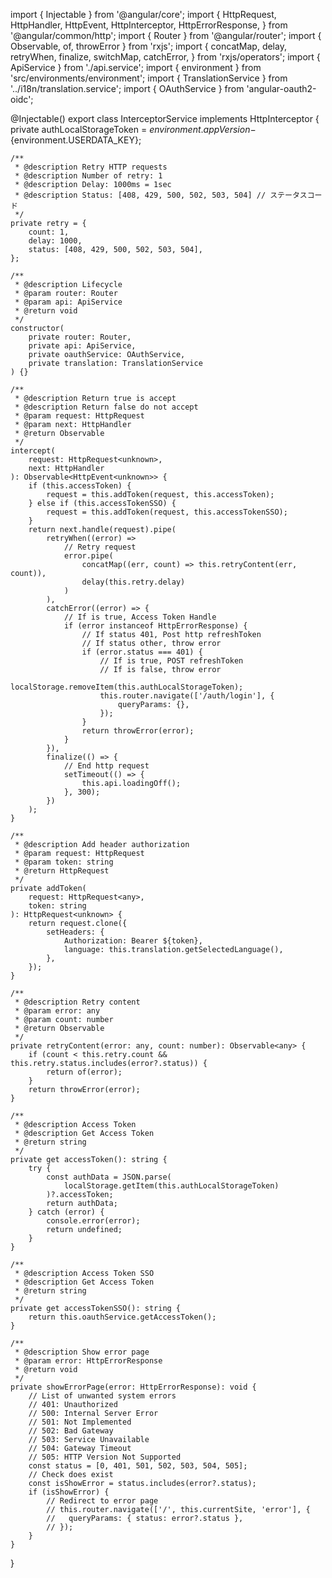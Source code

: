 import { Injectable } from '@angular/core';
import {
	HttpRequest,
	HttpHandler,
	HttpEvent,
	HttpInterceptor,
	HttpErrorResponse,
} from '@angular/common/http';
import { Router } from '@angular/router';
import { Observable, of, throwError } from 'rxjs';
import {
	concatMap,
	delay,
	retryWhen,
	finalize,
	switchMap,
	catchError,
} from 'rxjs/operators';
import { ApiService } from './api.service';
import { environment } from 'src/environments/environment';
import { TranslationService } from '../i18n/translation.service';
import { OAuthService } from 'angular-oauth2-oidc';

@Injectable()
export class InterceptorService implements HttpInterceptor {
	private authLocalStorageToken = ${environment.appVersion}-${environment.USERDATA_KEY};

	/**
	 * @description Retry HTTP requests
	 * @description Number of retry: 1
	 * @description Delay: 1000ms = 1sec
	 * @description Status: [408, 429, 500, 502, 503, 504] // ステータスコード
	 */
	private retry = {
		count: 1,
		delay: 1000,
		status: [408, 429, 500, 502, 503, 504],
	};

	/**
	 * @description Lifecycle
	 * @param router: Router
	 * @param api: ApiService
	 * @return void
	 */
	constructor(
		private router: Router,
		private api: ApiService,
		private oauthService: OAuthService,
		private translation: TranslationService
	) {}

	/**
	 * @description Return true is accept
	 * @description Return false do not accept
	 * @param request: HttpRequest
	 * @param next: HttpHandler
	 * @return Observable
	 */
	intercept(
		request: HttpRequest<unknown>,
		next: HttpHandler
	): Observable<HttpEvent<unknown>> {
		if (this.accessToken) {
			request = this.addToken(request, this.accessToken);
		} else if (this.accessTokenSSO) {
			request = this.addToken(request, this.accessTokenSSO);
		}
		return next.handle(request).pipe(
			retryWhen((error) =>
				// Retry request
				error.pipe(
					concatMap((err, count) => this.retryContent(err, count)),
					delay(this.retry.delay)
				)
			),
			catchError((error) => {
				// If is true, Access Token Handle
				if (error instanceof HttpErrorResponse) {
					// If status 401, Post http refreshToken
					// If status other, throw error
					if (error.status === 401) {
						// If is true, POST refreshToken
						// If is false, throw error
						localStorage.removeItem(this.authLocalStorageToken);
						this.router.navigate(['/auth/login'], {
							queryParams: {},
						});
					}
					return throwError(error);
				}
			}),
			finalize(() => {
				// End http request
				setTimeout(() => {
					this.api.loadingOff();
				}, 300);
			})
		);
	}

	/**
	 * @description Add header authorization
	 * @param request: HttpRequest
	 * @param token: string
	 * @return HttpRequest
	 */
	private addToken(
		request: HttpRequest<any>,
		token: string
	): HttpRequest<unknown> {
		return request.clone({
			setHeaders: {
				Authorization: Bearer ${token},
				language: this.translation.getSelectedLanguage(),
			},
		});
	}

	/**
	 * @description Retry content
	 * @param error: any
	 * @param count: number
	 * @return Observable
	 */
	private retryContent(error: any, count: number): Observable<any> {
		if (count < this.retry.count && this.retry.status.includes(error?.status)) {
			return of(error);
		}
		return throwError(error);
	}

	/**
	 * @description Access Token
	 * @description Get Access Token
	 * @return string
	 */
	private get accessToken(): string {
		try {
			const authData = JSON.parse(
				localStorage.getItem(this.authLocalStorageToken)
			)?.accessToken;
			return authData;
		} catch (error) {
			console.error(error);
			return undefined;
		}
	}

	/**
	 * @description Access Token SSO
	 * @description Get Access Token
	 * @return string
	 */
	private get accessTokenSSO(): string {
		return this.oauthService.getAccessToken();
	}

	/**
	 * @description Show error page
	 * @param error: HttpErrorResponse
	 * @return void
	 */
	private showErrorPage(error: HttpErrorResponse): void {
		// List of unwanted system errors
		// 401: Unauthorized
		// 500: Internal Server Error
		// 501: Not Implemented
		// 502: Bad Gateway
		// 503: Service Unavailable
		// 504: Gateway Timeout
		// 505: HTTP Version Not Supported
		const status = [0, 401, 501, 502, 503, 504, 505];
		// Check does exist
		const isShowError = status.includes(error?.status);
		if (isShowError) {
			// Redirect to error page
			// this.router.navigate(['/', this.currentSite, 'error'], {
			//   queryParams: { status: error?.status },
			// });
		}
	}
}
